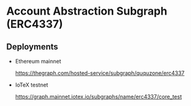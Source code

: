 Account Abstraction Subgraph (ERC4337)
======================================

## Deployments

- Ethereum mainnet
    
    https://thegraph.com/hosted-service/subgraph/ququzone/erc4337

- IoTeX testnet

    https://graph.mainnet.iotex.io/subgraphs/name/erc4337/core_test

